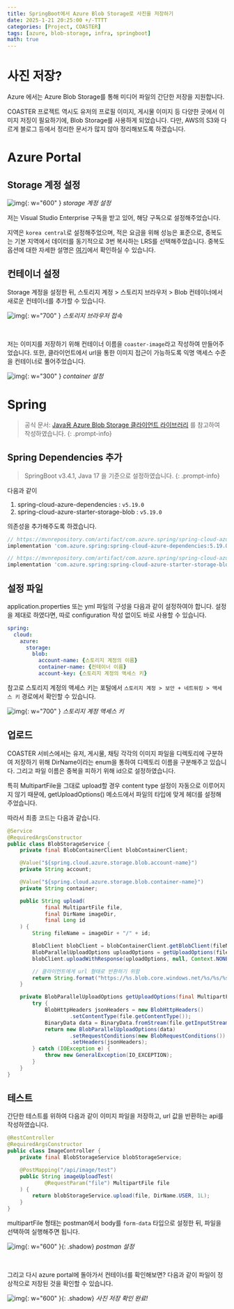 ```yaml
---
title: SpringBoot에서 Azure Blob Storage로 사진을 저장하기
date: 2025-1-21 20:25:00 +/-TTTT
categories: [Project, COASTER]
tags: [azure, blob-storage, infra, springboot]
math: true
---
```


# 사진 저장?

Azure 에서는 Azure Blob Storage를 통해 미디어 파일의 간단한 저장을 지원합니다. 

COASTER 프로젝트 역시도 유저의 프로필 이미지, 게시물 이미지 등 다양한 곳에서 이미지 저징이 필요하기에, Blob Storage를 사용하게 되었습니다. 다만, AWS의 S3와 다르게 블로그 등에서 정리한 문서가 많지 않아 정리해보도록 하겠습니다.

# Azure Portal

## Storage 계정 설정

![img](/assets/img/2025-01-21-azure-blob-storage/0.png){: w="600" }
_storage 계정 설정_

저는 Visual Studio Enterprise 구독을 받고 있어, 해당 구독으로 설정해주었습니다.

지역은 `korea central`로 설정해주었으며, 적은 요금을 위해 성능은 표준으로, 중복도는 기본 지역에서 데이터를 동기적으로 3번 복사하는 LRS를 선택해주었습니다. 중복도 옵션에 대한 자세한 설명은 [여기](https://learn.microsoft.com/ko-kr/azure/storage/common/storage-redundancy#redundancy-in-the-primary-region?wt.mc_id=studentamb_296881)에서 확인하실 수 있습니다.


## 컨테이너 설정

Storage 계정을 설정한 뒤, 스토리지 계정 > 스토리지 브라우저 > Blob 컨테이너에서 새로운 컨테이너를 추가할 수 있습니다.

![img](/assets/img/2025-01-21-azure-blob-storage/1.png){: w="700" }
_스토리지 브라우저 접속_

<br>


저는 이미지를 저장하기 위해 컨테이너 이름을 `coaster-image`라고 작성하여 만들어주었습니다. 또한, 클라이언트에서 url을 통한 이미지 접근이 가능하도록 익명 액세스 수준을 컨테이너로 풀어주었습니다.

![img](/assets/img/2025-01-21-azure-blob-storage/2.png){: w="300" }
_container 설정_

# Spring

> 공식 문서: [Java용 Azure Blob Storage 클라이언트 라이브러리](https://learn.microsoft.com/ko-kr/azure/storage/blobs/storage-quickstart-blobs-java?tabs=powershell%2Cmanaged-identity%2Croles-azure-portal%2Csign-in-azure-cli&pivots=blob-storage-quickstart-scratch) 를 참고하여 작성하였습니다.
{: .prompt-info}

## Spring Dependencies 추가

> SpringBoot v3.4.1, Java 17 을 기준으로 설정하였습니다.
{: .prompt-info}

다음과 같이 

1. spring-cloud-azure-dependencies : `v5.19.0`
2. spring-cloud-azure-starter-storage-blob : `v5.19.0`

의존성을 추가해주도록 하겠습니다.

```gradle
// https://mvnrepository.com/artifact/com.azure.spring/spring-cloud-azure-dependencies
implementation 'com.azure.spring:spring-cloud-azure-dependencies:5.19.0'

// https://mvnrepository.com/artifact/com.azure.spring/spring-cloud-azure-starter-storage-blob
implementation 'com.azure.spring:spring-cloud-azure-starter-storage-blob:5.19.0'
```

## 설정 파일

application.properties 또는 yml 파일의 구성을 다음과 같이 설정하여야 합니다. 설정을 제대로 하였다면, 따로 configuration 작성 없이도 바로 사용할 수 있습니다.

```yaml
spring:
  cloud:
    azure:
      storage:
        blob:
          account-name: {스토리지 계정의 이름}
          container-name: {컨테이너 이름}
          account-key: {스토리지 계정의 액세스 키}
```

참고로 스토리지 계정의 액세스 키는 포털에서 `스토리지 계정 > 보안 + 네트워킹 > 액세스 키` 경로에서 확인할 수 있습니다.

![img](/assets/img/2025-01-21-azure-blob-storage/3.png){: w="700" }
_스토리지 계정 액세스 키_

## 업로드

COASTER 서비스에서는 유저, 게시물, 채팅 각각의 이미지 파일을 디렉토리에 구분하여 저장하기 위해 DirName이라는 enum을 통하여 디렉토리 이름을 구분해주고 있습니다. 그리고 파일 이름은 중복을 피하기 위해 id으로 설정하였습니다.

특히 MultipartFile을 그대로 upload할 경우 content type 설정이 자동으로 이루어지지 않기 때문에, getUploadOptions() 메소드에서 파일의 타입에 맞게 헤더를 설정해주었습니다.

따라서 최종 코드는 다음과 같습니다.

```java
@Service
@RequiredArgsConstructor
public class BlobStorageService {
    private final BlobContainerClient blobContainerClient;

    @Value("${spring.cloud.azure.storage.blob.account-name}")
    private String account;

    @Value("${spring.cloud.azure.storage.blob.container-name}")
    private String container;

    public String upload(
            final MultipartFile file,
            final DirName imageDir,
            final Long id
    ) {
        String fileName = imageDir + "/" + id;

        BlobClient blobClient = blobContainerClient.getBlobClient(fileName);
        BlobParallelUploadOptions uploadOptions = getUploadOptions(file);
        blobClient.uploadWithResponse(uploadOptions, null, Context.NONE);

        // 클라이언트에게 url 형태로 반환하기 위함
        return String.format("https://%s.blob.core.windows.net/%s/%s/%s", account, container, imageDir, id);
    }

    private BlobParallelUploadOptions getUploadOptions(final MultipartFile file) {
        try {
            BlobHttpHeaders jsonHeaders = new BlobHttpHeaders()
                    .setContentType(file.getContentType());
            BinaryData data = BinaryData.fromStream(file.getInputStream(), file.getSize());
            return new BlobParallelUploadOptions(data)
                    .setRequestConditions(new BlobRequestConditions())
                    .setHeaders(jsonHeaders);
        } catch (IOException e) {
            throw new GeneralException(IO_EXCEPTION);
        }
    }
}
```

## 테스트

간단한 테스트를 위하여 다음과 같이 이미지 파일을 저장하고, url 값을 반환하는 api를 작성하였습니다.

```java
@RestController
@RequiredArgsConstructor
public class ImageController {
    private final BlobStorageService blobStorageService;

    @PostMapping("/api/image/test")
    public String imageUploadTest(
            @RequestParam("file") MultipartFile file
    ) {
        return blobStorageService.upload(file, DirName.USER, 1L);
    }
}
```

multipartFile 형태는 postman에서 body를 `form-data` 타입으로 설정한 뒤, 파일을 선택하여 실행해주면 됩니다.

![img](/assets/img/2025-01-21-azure-blob-storage/4.png){: w="600" }{: .shadow}
_postman 설정_

<br>

그리고 다시 azure portal에 돌아가서 컨테이너를 확인해보면? 다음과 같이 파일이 정상적으로 저장된 것을 확인할 수 있습니다.

![img](/assets/img/2025-01-21-azure-blob-storage/5.png){: w="600" }{: .shadow}
_사진 저장 확인 완료!_